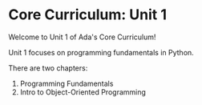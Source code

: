 # Core Curriculum: Unit 1

Welcome to Unit 1 of Ada's Core Curriculum!

Unit 1 focuses on programming fundamentals in Python.

There are two chapters:

1. Programming Fundamentals
1. Intro to Object-Oriented Programming
